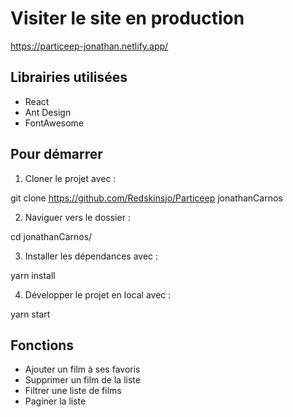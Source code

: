 # Visiter le site en production

https://particeep-jonathan.netlify.app/

## Librairies utilisées

- React
- Ant Design
- FontAwesome

## Pour démarrer

1. Cloner le projet avec :

git clone https://github.com/Redskinsjo/Particeep jonathanCarnos

2. Naviguer vers le dossier :

cd jonathanCarnos/

3. Installer les dépendances avec :

yarn install

4. Développer le projet en local avec :

yarn start

## Fonctions

- Ajouter un film à ses favoris
- Supprimer un film de la liste
- Filtrer une liste de films
- Paginer la liste

